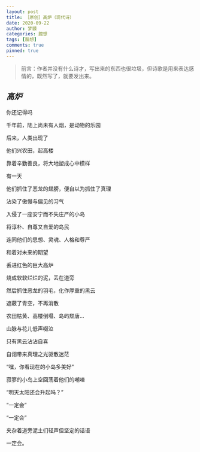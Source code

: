 ```yaml
---
layout: post
title: ［原创］高炉（现代诗）
date: 2020-09-22
author: 梦貘
categories: 臆想
tags: [臆想]
comments: true
pinned: true
--- 
```


> 前言：作者并没有什么诗才，写出来的东西也很垃圾，但诗歌是用来表达感情的，既然写了，就要发出来。

## *高炉*

你还记得吗

千年前，陆上尚未有人烟，是动物的乐园

后来，人类出现了

他们兴农田，起高楼

靠着辛勤善良，将大地塑成心中模样

有一天

他们抓住了恶龙的翅膀，便自以为抓住了真理

沾染了傲慢与偏见的习气

入侵了一座安宁而不失庄严的小岛

将淳朴、自尊又自爱的岛民

连同他们的思想、灵魂、人格和尊严

和着对未来的期望

丢进红色的巨大高炉

烧成软软烂烂的泥，丢在道旁

然后抓住恶龙的羽毛，化作厚重的黑云

遮蔽了青空，不再消散

农田枯黄、高楼倒塌、岛屿颓唐…

山脉与花儿低声啜泣

只有黑云沾沾自喜

自诩带来真理之光驱散迷茫

“嘿，你看现在的小岛多美好”

寂寥的小岛上空回荡着他们的嘲喳

“明天太阳还会升起吗？”

“一定会”

“一定会”

夹杂着道旁泥土们轻声但坚定的话语

一定会。
